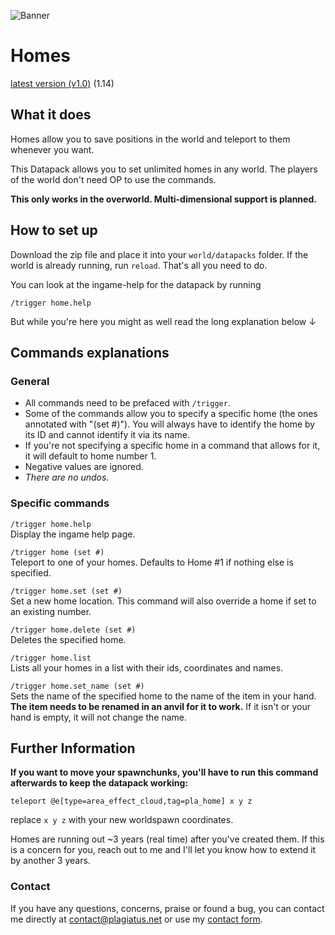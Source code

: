 ![Banner](https://raw.githubusercontent.com/Plagiatus/datapacks/master/homes/banner.png "Homes Banner")

# Homes

[latest version (v1.0)](https://github.com/Plagiatus/datapacks/raw/master/home/homes_v1.0.zip) (1.14)

## What it does

Homes allow you to save positions in the world and teleport to them whenever you want.

This Datapack allows you to set unlimited homes in any world. The players of the world don't need OP to use the commands.

**This only works in the overworld. Multi-dimensional support is planned.**

## How to set up

Download the zip file and place it into your `world/datapacks` folder. If the world is already running, run `reload`. That's all you need to do.  

You can look at the ingame-help for the datapack by running

    /trigger home.help

But while you're here you might as well read the long explanation below ↓

## Commands explanations

### General

- All commands need to be prefaced with `/trigger`.  
- Some of the commands allow you to specify a specific home (the ones annotated with "(set #)"). You will always have to identify the home by its ID and cannot identify it via its name.  
- If you're not specifying a specific home in a command that allows for it, it will default to home number 1.  
- Negative values are ignored.  
- _There are no undos._

### Specific commands

`/trigger home.help`  
Display the ingame help page.

`/trigger home (set #)`  
Teleport to one of your homes. Defaults to Home #1 if nothing else is specified.

`/trigger home.set (set #)`  
Set a new home location. This command will also override a home if set to an existing number.

`/trigger home.delete (set #)`  
Deletes the specified home.  

`/trigger home.list`  
Lists all your homes in a list with their ids, coordinates and names.

`/trigger home.set_name (set #)`  
Sets the name of the specified home to the name of the item in your hand. **The item needs to be renamed in an anvil for it to work.** If it isn't or your hand is empty, it will not change the name.

## Further Information

**If you want to move your spawnchunks, you'll have to run this command afterwards to keep the datapack working:**

    teleport @e[type=area_effect_cloud,tag=pla_home] x y z  
	
replace `x y z` with your new worldspawn coordinates.

Homes are running out ~3 years (real time) after you've created them. If this is a concern for you, reach out to me and I'll let you know how to extend it by another 3 years.

### Contact

If you have any questions, concerns, praise or found a bug, you can contact me directly at [contact@plagiatus.net](mailto:contact@plagiatus.net) or use my [contact form](http://plagiatus.net/#contact).
